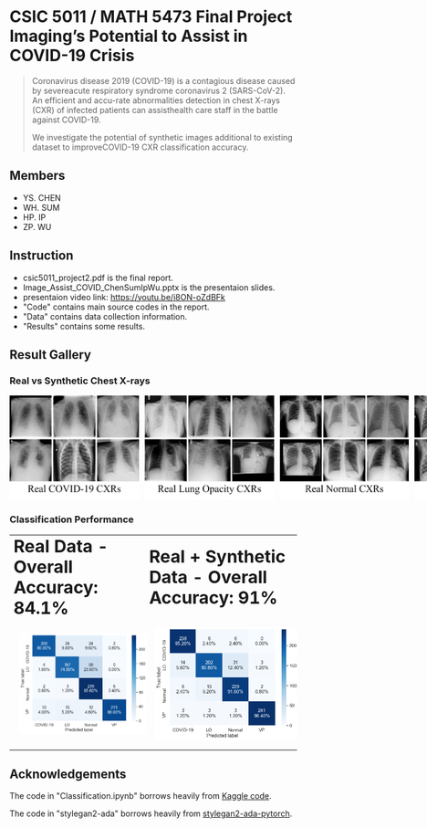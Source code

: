 # CSIC 5011 / MATH 5473 Final Project <br>Imaging’s Potential to Assist in COVID-19 Crisis
> Coronavirus disease 2019 (COVID-19) is a contagious disease caused by severeacute respiratory syndrome coronavirus 2 (SARS-CoV-2).
> An efficient and accu-rate abnormalities detection in chest X-rays (CXR) of infected patients can assisthealth care staff in the battle against COVID-19.
> 
> We investigate the potential of synthetic images additional to existing dataset to improveCOVID-19 CXR classification accuracy.

## Members

- YS. CHEN
- WH. SUM
- HP. IP
- ZP. WU


## Instruction
- csic5011_project2.pdf is the final report.
- Image_Assist_COVID_ChenSumIpWu.pptx is the presentaion slides.
- presentaion video link: https://youtu.be/i8ON-oZdBFk
- "Code" contains main source codes in the report.
- "Data" contains data collection information.
- "Results" contains some results.

## Result Gallery
### Real vs Synthetic Chest X-rays
<!-- ![alt text](./Results/real_covid.png "Real COVID CXRs") -->
<div style="display: flex">
  <img src="./Results/real_covid.png" alt="Real COVID-19 CXRs"  style="float: left; margin-right: 10px;" width="45%" />
  <img src="./Results/real_lung.png" alt="Real Lung Opacity CXRs"  style="float: left; margin-right: 10px;" width="45%" />
  <img src="./Results/real_normal.png" alt="Real Normal CXRs"  style="float: left; margin-right: 10px;" width="45%" />
  <img src="./Results/real_viral.png" alt="Real Viral PNA CXRs"  style="float: left; margin-right: 10px;" width="45%" />
  <img src="./Results/fake_covid.png" alt="Synthetic COVID-19 CXRs"  style="float: left; margin-right: 10px;" width="45%" />
  <img src="./Results/fake_lung.png" alt="Synthetic Lung Opacity CXRs"  style="float: left; margin-right: 10px;" width="45%" />
  <img src="./Results/fake_normal.png" alt="Synthetic Normal CXRs"  style="float: left; margin-right: 10px;" width="45%" />
  <img src="./Results/fake_viral.png" alt="Synthetic Viral PNA CXRs"  style="float: left; margin-right: 10px;" width="45%" />
</div>

### Classification Performance
<table border="0">
 <tr>
    <td><b style="font-size:30px">Real Data - Overall Accuracy: 84.1%</b></td>
    <td><b style="font-size:30px">Real + Synthetic Data - Overall Accuracy: 91%</b></td>
 </tr>
 <tr>
    <td><img src="./Results/confuse_matrix_4x4_real.png" alt="Real data classification"  style="float: middle; margin: 10px;"  /></td>
    <td><img src="./Results/confuse_matrix_4x4_blended.png" alt="Blended data classification"  style="float: middle; margin: 10px;"  /></td>
 </tr>
</table>

## Acknowledgements

The code in "Classification.ipynb" borrows heavily from [Kaggle code](https://www.kaggle.com/mahmoudreda55/x-ray-covid19-95 "Kaggle code").


The code in "stylegan2-ada" borrows heavily from [stylegan2-ada-pytorch](https://github.com/NVlabs/stylegan2-ada-pytorch "stylegan2-ada-pytorch").
